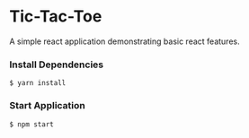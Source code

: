 # Tic-Tac-Toe

A simple react application demonstrating basic react features.


### Install Dependencies
```
$ yarn install
```

### Start Application
```
$ npm start
```




